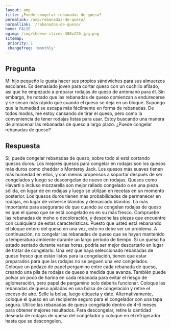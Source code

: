 ```yaml
---
layout: amp
title: ¿Puede congelar rebanadas de queso?  
permalink: /amp/rebanadas-de-queso/
normallink:  /rebanadas-de-queso/
home: FALSE
ogimg: /img/cheese-slices-300x220.jpg.png
sitemap:
 priority: 1
 changefreq: 'monthly'
---
```




## Pregunta

Mi hijo pequeño le gusta hacer sus propios sándwiches para sus almuerzos escolares. Es demasiado joven para cortar queso con un cuchillo afilado, así que he empezado a preparar rodajas de queso de antemano para él. Sin embargo, he notado que las rebanadas de queso comienzan a endurecerse y se secan más rápido que cuando el queso se deja en un bloque. Supongo que la humedad se escapa más fácilmente en forma de rebanadas. De todos modos, me estoy cansando de tirar el queso, pero como la conveniencia de tener rodajas listas para usar. Estoy buscando una manera de almacenar las rebanadas de queso a largo plazo. ¿Puede congelar rebanadas de queso?


<amp-img src="https://sepuedecongelar.com/img/cheese-slices-300x220.jpg" alt="¿Puede congelar rebanadas de queso?" height="400" width="800"></amp-img>


## Respuesta

Sí, puede congelar rebanadas de queso, sobre todo si está cortando quesos duros. Los mejores quesos para congelar en rodajas son los quesos más duros como cheddar o Monterey Jack. Los quesos más suaves tienen más humedad en ellos, y son menos propensos a soportar después de ser congelados y luego se descongelan de nuevo en rodajas. Quesos como Havarti o incluso mozzarella son mejor rallado congelado o en una pieza sólida, en lugar de en rodajas y luego se utilizan en recetas en un momento posterior. Los quesos duros tienen más probabilidades de permanecer en rodajas, en lugar de volverse blandos y demasiado blandos.
Lo más importante para asegurarse de que cuando se congelan rodajas de queso es que el queso que se está congelado es en su más fresco. Compruebe las rebanadas de moho o decoloración, y deseche las piezas que encuentre con cualquiera de estas características. Puesto que usted está rebanando el bloque entero del queso en una vez, esto no debe ser un problema. A continuación, no congelar las rebanadas de queso que se hayan mantenido a temperatura ambiente durante un largo período de tiempo. Si un queso ha estado sentado durante varias horas, podría ser mejor descartarlo en lugar de tratar de congelarlo.
Una vez que haya seleccionado rebanadas de queso fresco que están listos para la congelación, tienen que estar preparados para que las rodajas no se peguen una vez congelados. Coloque un pedazo de papel pergamino entre cada rebanada de queso, creando una pila de rodajas de queso a medida que avanza. También puede polvar un poco de harina en cada rebanada para evitar el riesgo de aglomeración, pero papel de pergamino solo debería funcionar.
Coloque las rebanadas de queso apiladas en una bolsa de congelación y retire el exceso de aire. Selle la bolsa, luego etiqueta y date. Alternativamente, coloque el queso en un recipiente seguro para el congelador con una tapa segura. Utilice las rebanadas de queso congelado dentro de 4-6 meses para obtener mejores resultados. Para descongelar, retire la cantidad deseada de rodajas de queso del congelador y coloque en el refrigerador hasta que se descongelen.